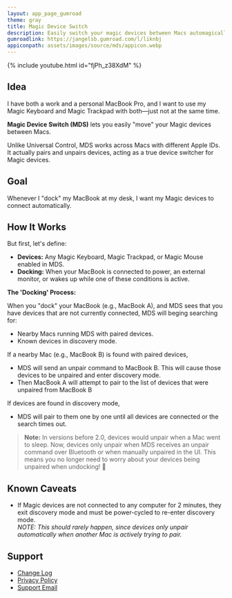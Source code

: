```yaml
---
layout: app_page_gumroad
theme: gray
title: Magic Device Switch
description: Easily switch your magic devices between Macs automagically
gumroadlink: https://jangelsb.gumroad.com/l/liknbj
appiconpath: assets/images/source/mds/appicon.webp
---
```


{% include youtube.html id="fjPh_z38XdM" %}

## Idea

I have both a work and a personal MacBook Pro, and I want to use my Magic Keyboard and Magic Trackpad with both—just not at the same time.

**Magic Device Switch (MDS)** lets you easily "move" your Magic devices between Macs.

Unlike Universal Control, MDS works across Macs with different Apple IDs. It actually pairs and unpairs devices, acting as a true device switcher for Magic devices.


## Goal

Whenever I "dock" my MacBook at my desk, I want my Magic devices to connect automatically.


## How It Works

But first, let's define: 
- **Devices:** Any Magic Keyboard, Magic Trackpad, or Magic Mouse enabled in MDS.
- **Docking:** When your MacBook is connected to power, an external monitor, or wakes up while one of these conditions is active.

**The 'Docking' Process:**

When you "dock" your MacBook (e.g., MacBook A), and MDS sees that you have devices that are not currently connected, MDS will beging searching for:
   - Nearby Macs running MDS with paired devices.
   - Known devices in discovery mode.

If a nearby Mac (e.g., MacBook B) is found with paired devices,
- MDS will send an unpair command to MacBook B. This will cause those devices to be unpaired and enter discovery mode.
- Then MacBook A will attempt to pair to the list of devices that were unpaired from MacBook B

If devices are found in discovery mode,
- MDS will pair to them one by one until all devices are connected or the search times out.

> **Note:** In versions before 2.0, devices would unpair when a Mac went to sleep. Now, devices only unpair when MDS receives an unpair command over Bluetooth or when manually unpaired in the UI. This means you no longer need to worry about your devices being unpaired when undocking! 🎉


## Known Caveats

- If Magic devices are not connected to any computer for 2 minutes, they exit discovery mode and must be power-cycled to re-enter discovery mode.  
  _NOTE: This should rarely happen, since devices only unpair automatically when another Mac is actively trying to pair._


## Support
- [Change Log](./mds/releases)
- [Privacy Policy](https://jangelsb.github.io/mds/privacy)
- <a href="mailto:nextcalc.feedback@gmail@@com?subject=MDS Website"
   onmouseover="this.href=this.href.replace('@@','.')">
   Support Email
</a>